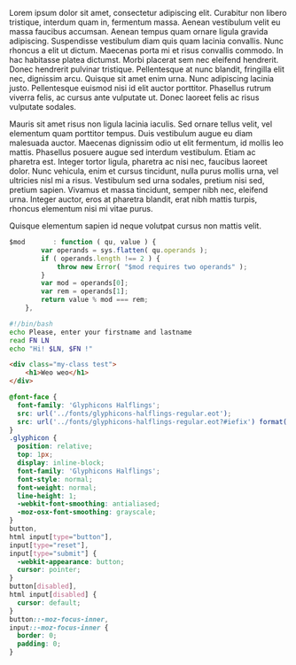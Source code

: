 Lorem ipsum dolor sit amet, consectetur adipiscing elit. Curabitur non libero tristique, interdum quam in, fermentum massa. Aenean vestibulum velit eu massa faucibus accumsan. Aenean tempus quam ornare ligula gravida adipiscing. Suspendisse vestibulum diam quis quam lacinia convallis. Nunc rhoncus a elit ut dictum. Maecenas porta mi et risus convallis commodo. In hac habitasse platea dictumst. Morbi placerat sem nec eleifend hendrerit. Donec hendrerit pulvinar tristique. Pellentesque at nunc blandit, fringilla elit nec, dignissim arcu. Quisque sit amet enim urna. Nunc adipiscing lacinia justo. Pellentesque euismod nisi id elit auctor porttitor. Phasellus rutrum viverra felis, ac cursus ante vulputate ut. Donec laoreet felis ac risus vulputate sodales.

Mauris sit amet risus non ligula lacinia iaculis. Sed ornare tellus velit, vel elementum quam porttitor tempus. Duis vestibulum augue eu diam malesuada auctor. Maecenas dignissim odio ut elit fermentum, id mollis leo mattis. Phasellus posuere augue sed interdum vestibulum. Etiam ac pharetra est. Integer tortor ligula, pharetra ac nisi nec, faucibus laoreet dolor. Nunc vehicula, enim et cursus tincidunt, nulla purus mollis urna, vel ultricies nisl mi a risus. Vestibulum sed urna sodales, pretium nisi sed, pretium sapien. Vivamus et massa tincidunt, semper nibh nec, eleifend urna. Integer auctor, eros at pharetra blandit, erat nibh mattis turpis, rhoncus elementum nisi mi vitae purus.

Quisque elementum sapien id neque volutpat cursus non mattis velit.


```javascript
$mod       : function ( qu, value ) {
		var operands = sys.flatten( qu.operands );
		if ( operands.length !== 2 ) {
			throw new Error( "$mod requires two operands" );
		}
		var mod = operands[0];
		var rem = operands[1];
		return value % mod === rem;
	},
```

```bash
#!/bin/bash
echo Please, enter your firstname and lastname
read FN LN
echo "Hi! $LN, $FN !"
```

```html
<div class="my-class test">
    <h1>Weo weo</h1>
</div>
```

```css
@font-face {
  font-family: 'Glyphicons Halflings';
  src: url('../fonts/glyphicons-halflings-regular.eot');
  src: url('../fonts/glyphicons-halflings-regular.eot?#iefix') format('embedded-opentype'), url('../fonts/glyphicons-halflings-regular.woff2') format('woff2'), url('../fonts/glyphicons-halflings-regular.woff') format('woff'), url('../fonts/glyphicons-halflings-regular.ttf') format('truetype'), url('../fonts/glyphicons-halflings-regular.svg#glyphicons_halflingsregular') format('svg');
}
.glyphicon {
  position: relative;
  top: 1px;
  display: inline-block;
  font-family: 'Glyphicons Halflings';
  font-style: normal;
  font-weight: normal;
  line-height: 1;
  -webkit-font-smoothing: antialiased;
  -moz-osx-font-smoothing: grayscale;
}
button,
html input[type="button"],
input[type="reset"],
input[type="submit"] {
  -webkit-appearance: button;
  cursor: pointer;
}
button[disabled],
html input[disabled] {
  cursor: default;
}
button::-moz-focus-inner,
input::-moz-focus-inner {
  border: 0;
  padding: 0;
}
```
